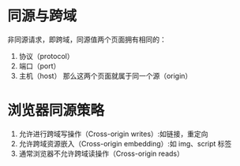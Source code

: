# 同源与跨域
非同源请求，即跨域，同源值两个页面拥有相同的：
1. 协议（protocol）
2. 端口（port）
3. 主机（host）
那么这两个页面就属于同一个源（origin）

# 浏览器同源策略
1. 允许进行跨域写操作（Cross-origin writes）:如链接，重定向
2. 允许跨域资源嵌入（Cross-origin embedding）:如 img、script 标签
3. 通常浏览器不允许跨域读操作（Cross-origin reads）